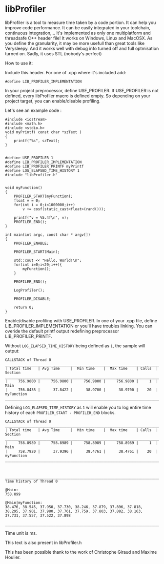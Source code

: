 libProfiler
===========


libProfiler is a tool to measure time taken by a code portion. It can help you improve code performance.
It can be easily integrated in your toolchain, continuous integration,...
It's implemented as only one multiplatform and threadsafe C++ header file! It works on Windows, Linux and MacOSX.
As you define the granularity, it may be more usefull than great tools like Verysleepy. And it
works well with debug info turned off and full optmisation turned on.
Sadly, it uses STL (nobody's perfect)

How to use it:

Include this header. For one of .cpp where it's included add:

    #define LIB_PROFILER_IMPLEMENTATION

In your project preprocessor, define USE_PROFILER. If USE_PROFILER is not defined, every
libProfiler macro is defined empty. So depending on your project target, you can enable/disable
profiling.

Let's see an example code :


    #include <iostream>
    #include <math.h>
    #include <stdio.h>
    void myPrintf( const char *szText )
    {
        printf("%s", szText);
    }


    #define USE_PROFILER 1
    #define LIB_PROFILER_IMPLEMENTATION
    #define LIB_PROFILER_PRINTF myPrintf
    #define LOG_ELAPSED_TIME_HISTORY 1
    #include "libProfiler.h"


    void myFunction()
    {
        PROFILER_START(myFunction);
        float v = 0;
        for(int i = 0;i<1000000;i++)
            v += cosf(static_cast<float>(rand()));

        printf("v = %5.4f\n", v);
        PROFILER_END();
    }

    int main(int argc, const char * argv[])
    {
        PROFILER_ENABLE;
        
        PROFILER_START(Main);

        std::cout << "Hello, World!\n";
        for(int i=0;i<20;i++){
            myFunction();
        }

        PROFILER_END();

        LogProfiler();
        
        PROFILER_DISABLE;
        
        return 0;
    }


Enable/disable profiling with USE_PROFILER.
In one of your .cpp file, define LIB_PROFILER_IMPLEMENTATION or you'll have troubles linking.
You can overide the default printf output redefining preprocessor LIB_PROFILER_PRINTF.

Without `LOG_ELAPSED_TIME_HISTORY` being defined as `1`, the sample will output:

    CALLSTACK of Thread 0
    _______________________________________________________________________________________
    | Total time   | Avg Time     |  Min time    |  Max time    | Calls  | Section
    _______________________________________________________________________________________
    |     756.9800 |     756.9800 |     756.9800 |     756.9800 |     1  | Main
    |     756.8438 |      37.8422 |      38.9700 |      38.9700 |    20  |   myFunction
    _______________________________________________________________________________________



Defining `LOG_ELAPSED_TIME_HISTORY` as `1` will enable you to log entire time history of each `PROFILER_START - PROFILER_END` blocks.

    CALLSTACK of Thread 0
    _______________________________________________________________________________________
    | Total time   | Avg Time     |  Min time    |  Max time    | Calls  | Section
    _______________________________________________________________________________________
    |     758.8989 |     758.8989 |     758.8989 |     758.8989 |     1  | Main
    |     758.7920 |      37.9396 |      38.4761 |      38.4761 |    20  |   myFunction
    _______________________________________________________________________________________



    _______________________________________________________________________________________
    Time history of Thread 0

    @Main:
    758.899

    @Main|myFunction:
    38.476, 38.545, 37.950, 37.730, 38.246, 37.879, 37.896, 37.818, 38.295, 37.901, 37.980, 37.761, 37.759, 37.803, 37.882, 38.163, 37.731, 37.557, 37.522, 37.898

    _______________________________________________________________________________________


Time unit is ms.
    
This text is also present in libProfiler.h

This has been possible thank to the work of Christophe Giraud and Maxime Houlier.

